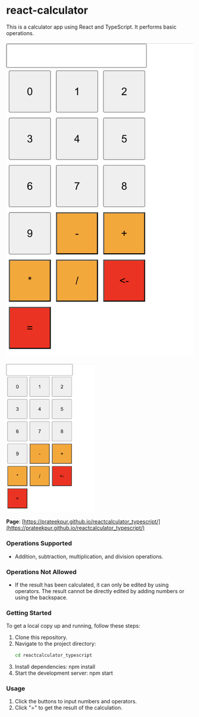 # react-calculator

This is a calculator app using React and TypeScript. It performs basic operations.

![Calculator](./calculator_page.png "Calculator")

<img src="./calculator_page.png" height="400px" width="auto" />

**Page**: [https://prateekpur.github.io/reactcalculator_typescript/](https://prateekpur.github.io/reactcalculator_typescript/)

### Operations Supported

- Addition, subtraction, multiplication, and division operations.

### Operations Not Allowed

- If the result has been calculated, it can only be edited by using operators. The result cannot be directly edited by adding numbers or using the backspace.

### Getting Started

To get a local copy up and running, follow these steps:

1. Clone this repository.
2. Navigate to the project directory:
   ```bash
   cd reactcalculator_typescript
   ```
3. Install dependencies: npm install
4. Start the development server: npm start

### Usage

1. Click the buttons to input numbers and operators.
2. Click "=" to get the result of the calculation.

